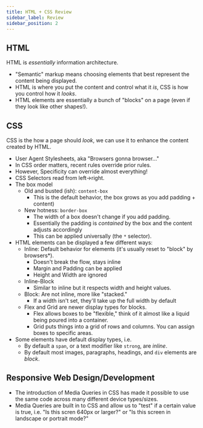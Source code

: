 ```yaml
---
title: HTML + CSS Review
sidebar_label: Review
sidebar_position: 2
---
```


## HTML

HTML is _essentially_ information architecture.

- "Semantic" markup means choosing elements that best represent the content being displayed.
- HTML is where you put the content and control what it _is_, CSS is how you control how it _looks_.
- HTML elements are essentially a bunch of "blocks" on a page (even if they look like other shapes!).

## CSS

CSS is the how a page should _look_, we can use it to enhance the content created by HTML.

- User Agent Stylesheets, aka "Browsers gonna browser..."
- In CSS order matters, recent rules override prior rules.
- However, Specificity can override almost everything!
- CSS Selectors read from left->right.
- The box model
  - Old and busted (ish): `content-box`
    - This is the default behavior, the box grows as you add padding + content)
  - New hotness: `border-box`
    - The width of a box doesn't change if you add padding.
    - Essentially the padding is _contained_ by the box and the content adjusts accordingly
    - This can be applied universally (the `*` selector).
- HTML elements can be displayed a few different ways:
  - Inline: Default behavior for elements (it's usually reset to "block" by browsers\*).
    - Doesn't break the flow, stays inline
    - Margin and Padding can be applied
    - Height and Width are ignored
  - Inline-Block
    - Similar to inline but it respects width and height values.
  - Block: Are not inline, more like "stacked."
    - If a width isn't set, they'll take up the full width by default
  - Flex and Grid are newer display types for blocks.
    - Flex allows boxes to be "flexible," think of it almost like a liquid being poured into a container.
    - Grid puts things into a grid of rows and columns. You can assign boxes to specific areas.
- Some elements have default display types, i.e.
  - By default a `span`, or a text modifier like `strong`, are _inline_.
  - By default most images, paragraphs, headings, and `div` elements are _block_.

## Responsive Web Design/Development

- The introduction of Media Queries in CSS has made it possible to use the same code across many different device types/sizes.
- Media Queries are built in to CSS and allow us to "test" if a certain value is true, i.e. "Is this scren 640px or larger?" or "Is this screen in landscape or portrait mode?"
